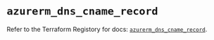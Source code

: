 # `azurerm_dns_cname_record`

Refer to the Terraform Registory for docs: [`azurerm_dns_cname_record`](https://registry.terraform.io/providers/hashicorp/azurerm/3.81.0/docs/resources/dns_cname_record).
